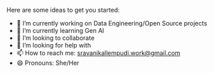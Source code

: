 
Here are some ideas to get you started:

- 🔭 I’m currently working on Data Engineering/Open Source projects
- 🌱 I’m currently learning Gen AI
- 👯 I’m looking to collaborate 
- 🤔 I’m looking for help with 
- 📫 How to reach me: sravanikallempudi.work@gmail.com
- 😄 Pronouns: She/Her


